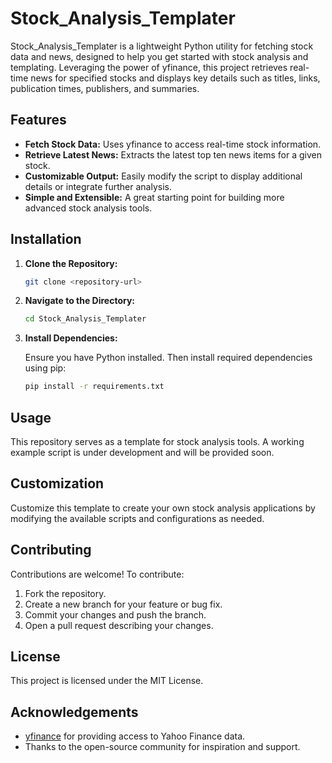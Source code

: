 # Stock_Analysis_Templater

Stock_Analysis_Templater is a lightweight Python utility for fetching stock data and news, designed to help you get started with stock analysis and templating. Leveraging the power of yfinance, this project retrieves real-time news for specified stocks and displays key details such as titles, links, publication times, publishers, and summaries.

## Features

- **Fetch Stock Data:** Uses yfinance to access real-time stock information.
- **Retrieve Latest News:** Extracts the latest top ten news items for a given stock.
- **Customizable Output:** Easily modify the script to display additional details or integrate further analysis.
- **Simple and Extensible:** A great starting point for building more advanced stock analysis tools.

## Installation

1. **Clone the Repository:**

   ```bash
   git clone <repository-url>
   ```

2. **Navigate to the Directory:**

   ```bash
   cd Stock_Analysis_Templater
   ```

3. **Install Dependencies:**

   Ensure you have Python installed. Then install required dependencies using pip:

   ```bash
   pip install -r requirements.txt
   ```

## Usage

This repository serves as a template for stock analysis tools. A working example script is under development and will be provided soon.

## Customization

Customize this template to create your own stock analysis applications by modifying the available scripts and configurations as needed.

## Contributing

Contributions are welcome! To contribute:

1. Fork the repository.
2. Create a new branch for your feature or bug fix.
3. Commit your changes and push the branch.
4. Open a pull request describing your changes.

## License

This project is licensed under the MIT License.

## Acknowledgements

- [yfinance](https://pypi.org/project/yfinance/) for providing access to Yahoo Finance data.
- Thanks to the open-source community for inspiration and support.
